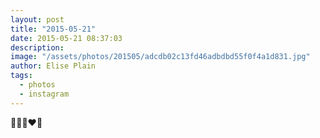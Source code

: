```yaml
---
layout: post
title: "2015-05-21"
date: 2015-05-21 08:37:03
description: 
image: "/assets/photos/201505/adcdb02c13fd46adbdbd55f0f4a1d831.jpg"
author: Elise Plain
tags: 
  - photos
  - instagram
---
```


🍃🐓😢❤️🍦
<p></p>
